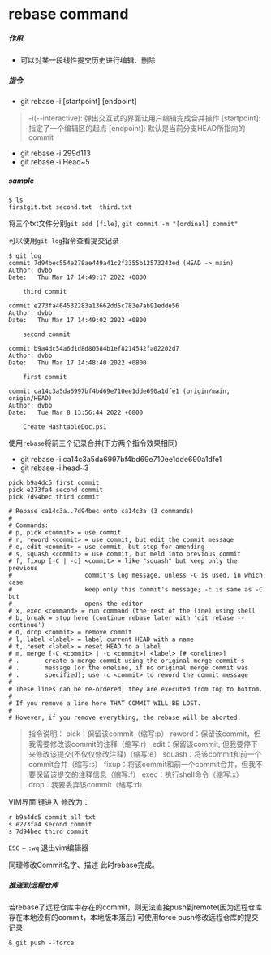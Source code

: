 # rebase command
##### 作用
* 可以对某一段线性提交历史进行编辑、删除
##### 指令
* git rebase -i  [startpoint]  [endpoint]
> -i(--interactive): 弹出交互式的界面让用户编辑完成合并操作
[startpoint]: 指定了一个编辑区的起点
[endpoint]: 默认是当前分支HEAD所指向的commit
* git rebase -i 299d113
* git rebase -i Head~5

##### sample

``` log
$ ls
firstgit.txt second.txt  third.txt
```
将三个txt文件分别`git add [file]`, `git commit -m "[ordinal] commit"`

可以使用`git log`指令查看提交记录
``` log
$ git log
commit 7d94bec554e278ae449a41c2f3355b12573243ed (HEAD -> main)
Author: dvbb
Date:   Thu Mar 17 14:49:17 2022 +0800

    third commit

commit e273fa464532283a13662dd5c783e7ab91edde56
Author: dvbb
Date:   Thu Mar 17 14:49:02 2022 +0800

    second commit

commit b9a4dc54a6d1d8d80584b1ef8214542fa02202d7
Author: dvbb
Date:   Thu Mar 17 14:48:40 2022 +0800

    first commit

commit ca14c3a5da6997bf4bd69e710ee1dde690a1dfe1 (origin/main, origin/HEAD)
Author: dvbb
Date:   Tue Mar 8 13:56:44 2022 +0800

    Create HashtableDoc.ps1

```

使用`rebase`将前三个记录合并(下方两个指令效果相同)
* git rebase -i ca14c3a5da6997bf4bd69e710ee1dde690a1dfe1
* git rebase -i head~3
``` log
pick b9a4dc5 first commit
pick e273fa4 second commit
pick 7d94bec third commit

# Rebase ca14c3a..7d94bec onto ca14c3a (3 commands)
#
# Commands:
# p, pick <commit> = use commit
# r, reword <commit> = use commit, but edit the commit message
# e, edit <commit> = use commit, but stop for amending
# s, squash <commit> = use commit, but meld into previous commit
# f, fixup [-C | -c] <commit> = like "squash" but keep only the previous
#                    commit's log message, unless -C is used, in which case
#                    keep only this commit's message; -c is same as -C but
#                    opens the editor
# x, exec <command> = run command (the rest of the line) using shell
# b, break = stop here (continue rebase later with 'git rebase --continue')
# d, drop <commit> = remove commit
# l, label <label> = label current HEAD with a name
# t, reset <label> = reset HEAD to a label
# m, merge [-C <commit> | -c <commit>] <label> [# <oneline>]
# .       create a merge commit using the original merge commit's
# .       message (or the oneline, if no original merge commit was
# .       specified); use -c <commit> to reword the commit message
#
# These lines can be re-ordered; they are executed from top to bottom.
#
# If you remove a line here THAT COMMIT WILL BE LOST.
#
# However, if you remove everything, the rebase will be aborted.

```

> 指令说明：
pick：保留该commit（缩写:p）
reword：保留该commit，但我需要修改该commit的注释（缩写:r）
edit：保留该commit, 但我要停下来修改该提交(不仅仅修改注释)（缩写:e）
squash：将该commit和前一个commit合并（缩写:s）
fixup：将该commit和前一个commit合并，但我不要保留该提交的注释信息（缩写:f）
exec：执行shell命令（缩写:x）
drop：我要丢弃该commit（缩写:d）

VIM界面I键进入
修改为：
``` log
r b9a4dc5 commit all txt
s e273fa4 second commit
s 7d94bec third commit
```

`ESC` + `:wq` 退出vim编辑器

同理修改Commit名字、描述
此时rebase完成。

##### 推送到远程仓库
若rebase了远程仓库中存在的commit，则无法直接push到remote(因为远程仓库存在本地没有的commit，本地版本落后)
可使用force push修改远程仓库的提交记录
``` log
& git push --force
```